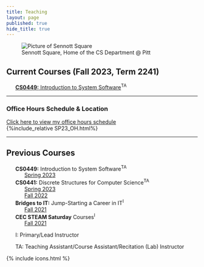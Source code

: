 ```yaml
---
title: Teaching
layout: page
published: true
hide_title: true
---
```


<figure class="figure" style='max-width: 100%;'>
  <img src="https://www.cs.pitt.edu/sites/default/files/home-display-img/img_0760.jpg"
      class="figure-img img-fluid rounded w-100" alt="Picture of Sennott Square">
  <figcaption class="figure-caption">Sennott Square, Home of the CS Department @ Pitt</figcaption>
</figure>

## Current Courses (Fall 2023, Term 2241)
- <i class="pitt-icon"></i> [**CS0449:** Introduction to System Software](./CS0449-2241/)<sup>TA</sup>

---

<div class="text-center">
<h3 id="OH" class="mx-auto">Office Hours Schedule & Location</h3>
<a href="#" data-bs-toggle="collapse" data-bs-target="#collapseOH" aria-expanded="false" aria-controls="collapseOH">Click here to view my office hours schedule</a>
<div class="collapse" id="collapseOH">
  <div class="card card-body text-start">
    {%include_relative SP23_OH.html%}
  </div>
</div>
</div>

---

## Previous Courses
- <i class="pitt-icon"></i> **CS0449:** Introduction to System Software<sup>TA</sup>
  - [Spring 2023](./CS0449-2234/)
- <i class="pitt-icon"></i> **CS0441:** Discrete Structures for Computer Science<sup>TA</sup>
  - [Spring 2023](./CS0441-2234/)
  - [Fall 2022](./CS0441-2231/)
- <i class="pitt-icon"></i> **Bridges to IT:** Jump-Starting a Career in IT<sup>I</sup>
  - [Fall 2021](bridges-to-it.html)
- <i class="pitt-icon"></i> **CEC STEAM Saturday** Courses<sup>I</sup>
  - [Fall 2021](https://cec.pitt.edu/calendar/s-t-e-a-m-saturdays/2022-10-08/)
  

<div class="footnotes" role="doc-endnotes">
  <ol>
    <li id="fn:instructor" role="doc-endnote">
      <p>I: Primary/Lead Instructor</p>
    </li>
    <li id="fn:teaching_assistant" role="doc-endnote">
      <p>TA: Teaching Assistant/Course Assistant/Recitation (Lab) Instructor</p>
    </li>
  </ol>
</div>

{% include icons.html %}
<style>
li {list-style: none;}
</style>
